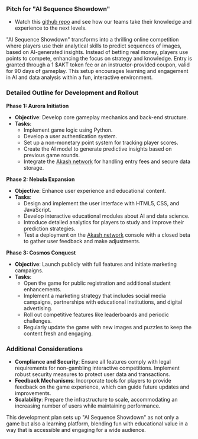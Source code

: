 ### Pitch for "AI Sequence Showdown" 
  - Watch this [github repo](https://github.com/RudyMartin/dsai-2024/tree/main/2-AI-Sequence-Showdown) and see how our teams take their knowledge and experience to the next levels.

"AI Sequence Showdown" transforms into a thrilling online competition where players use their analytical skills to predict sequences of images, based on AI-generated insights. Instead of betting real money, players use points to compete, enhancing the focus on strategy and knowledge. Entry is granted through a 1 $AKT token fee or an instructor-provided coupon, valid for 90 days of gameplay. This setup encourages learning and engagement in AI and data analysis within a fun, interactive environment.

### Detailed Outline for Development and Rollout

**Phase 1: Aurora Initiation**
- **Objective**: Develop core gameplay mechanics and back-end structure.
- **Tasks**:
  - Implement game logic using Python.
  - Develop a user authentication system.
  - Set up a non-monetary point system for tracking player scores.
  - Create the AI model to generate predictive insights based on previous game rounds.
  - Integrate the [Akash network](https://akash.network) for handling entry fees and secure data storage.

**Phase 2: Nebula Expansion**
- **Objective**: Enhance user experience and educational content.
- **Tasks**:
  - Design and implement the user interface with HTML5, CSS, and JavaScript.
  - Develop interactive educational modules about AI and data science.
  - Introduce detailed analytics for players to study and improve their prediction strategies.
  - Test a deployment on the [Akash network](https://console.akash.network) console with a closed beta to gather user feedback and make adjustments.

**Phase 3: Cosmos Conquest**
- **Objective**: Launch publicly with full features and initiate marketing campaigns.
- **Tasks**:
  - Open the game for public registration and additional student enhancements.
  - Implement a marketing strategy that includes social media campaigns, partnerships with educational institutions, and digital advertising.
  - Roll out competitive features like leaderboards and periodic challenges.
  - Regularly update the game with new images and puzzles to keep the content fresh and engaging.

### Additional Considerations
- **Compliance and Security**: Ensure all features comply with legal requirements for non-gambling interactive competitions. Implement robust security measures to protect user data and transactions.
- **Feedback Mechanisms**: Incorporate tools for players to provide feedback on the game experience, which can guide future updates and improvements.
- **Scalability**: Prepare the infrastructure to scale, accommodating an increasing number of users while maintaining performance.

This development plan sets up "AI Sequence Showdown" as not only a game but also a learning platform, blending fun with educational value in a way that is accessible and engaging for a wide audience.





